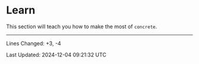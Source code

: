 # Learn

This section will teach you how to make the most of `concrete`.

---

Lines Changed: +3, -4

Last Updated: 2024-12-04 09:21:32 UTC
